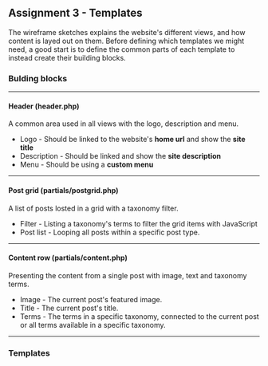 ## Assignment 3 - Templates

The wireframe sketches explains the website's different views, and how content is layed out on them. Before defining which templates we might need, a good start is to define the common parts of each template to instead create their building blocks.

### Bulding blocks
---
#### Header (header.php)
A common area used in all views with the logo, description and menu.

* Logo - Should be linked to the website's **home url** and show the **site title**
* Description - Should be linked and show the **site description**
* Menu - Should be using a **custom menu**
---
#### Post grid (partials/postgrid.php)
A list of posts losted in a grid with a taxonomy filter.

* Filter - Listing a taxonomy's terms to filter the grid items with JavaScript
* Post list - Looping all posts within a specific post type.
---
#### Content row (partials/content.php)
Presenting the content from a single post with image, text and taxonomy terms.

* Image - The current post's featured image.
* Title - The current post's title.
* Terms - The terms in a specific taxonomy, connected to the current post or all terms available in a specific taxonomy.
---
### Templates
